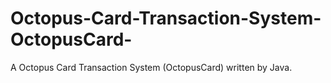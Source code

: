 # Octopus-Card-Transaction-System-OctopusCard-
A Octopus Card Transaction System (OctopusCard) written by Java.

